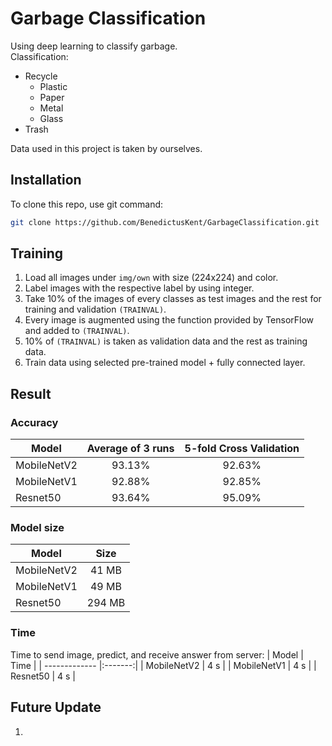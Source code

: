 # Garbage Classification

Using deep learning to classify garbage.  
Classification:
- Recycle
  - Plastic
  - Paper
  - Metal
  - Glass
- Trash   

Data used in this project is taken by ourselves.

## Installation

To clone this repo, use git command:

```bash
git clone https://github.com/BenedictusKent/GarbageClassification.git
```

## Training
1. Load all images under ```img/own``` with size (224x224) and color.
2. Label images with the respective label by using integer.
3. Take 10% of the images of every classes as test images and the rest for training and validation ```(TRAINVAL)```.
4. Every image is augmented using the function provided by TensorFlow and added to ```(TRAINVAL)```.
5. 10% of ```(TRAINVAL)``` is taken as validation data and the rest as training data.
6. Train data using selected pre-trained model + fully connected layer.

## Result
### Accuracy
| Model         | Average of 3 runs | 5-fold Cross Validation |
| ------------- |:-----------------:| :----------------------:|
| MobileNetV2   | 93.13%            | 92.63%                  |
| MobileNetV1   | 92.88%            | 92.85%                  |
| Resnet50      | 93.64%            | 95.09%                  |  

### Model size
| Model         | Size    |
| ------------- |:-------:|
| MobileNetV2   | 41 MB   |
| MobileNetV1   | 49 MB   |
| Resnet50      | 294 MB  |  

### Time
Time to send image, predict, and receive answer from server:
| Model         | Time    |
| ------------- |:-------:|
| MobileNetV2   | 4 s     |
| MobileNetV1   | 4 s     |
| Resnet50      | 4 s     |  

## Future Update
1. 